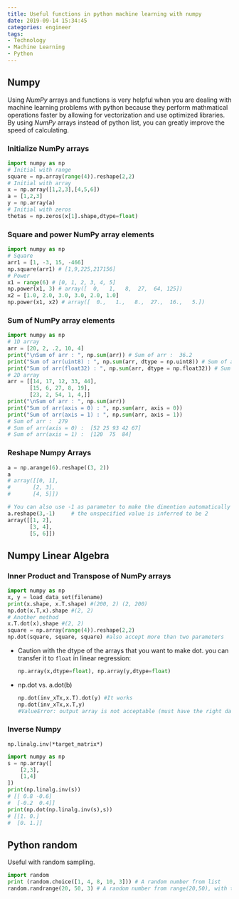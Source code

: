 ```yaml
---
title: Useful functions in python machine learning with numpy
date: 2019-09-14 15:34:45
categories: engineer
tags:
- Technology
- Machine Learning
- Python
---
```




## Numpy

Using *NumPy* arrays and functions is very helpful when you are dealing with machine learning problems with python because they perform mathmatical operations faster by allowing for vectorization and use optimized libraries. By using *NumPy* arrays instead of python list, you can greatly improve the speed of calculating.

### Initialize NumPy arrays

```python
import numpy as np
# Initial with range
square = np.array(range(4)).reshape(2,2)
# Initial with array
x = np.array([1,2,3],[4,5,6])
a = [1,2,3]
y = np.array(a)
# Initial with zeros
thetas = np.zeros(x[1].shape,dtype=float)
```

### Square and power NumPy array elements

```python
import numpy as np
# Square
arr1 = [1, -3, 15, -466] 
np.square(arr1) # [1,9,225,217156]
# Power
x1 = range(6) # [0, 1, 2, 3, 4, 5]
np.power(x1, 3) # array([  0,   1,   8,  27,  64, 125])
x2 = [1.0, 2.0, 3.0, 3.0, 2.0, 1.0]
np.power(x1, x2) # array([  0.,   1.,   8.,  27.,  16.,   5.])
```

### Sum of NumPy array elements

```python
import numpy as np
# 1D array  
arr = [20, 2, .2, 10, 4]  
print("\nSum of arr : ", np.sum(arr)) # Sum of arr :  36.2
print("Sum of arr(uint8) : ", np.sum(arr, dtype = np.uint8)) # Sum of arr(uint8) :  36
print("Sum of arr(float32) : ", np.sum(arr, dtype = np.float32)) # Sum of arr(float32) :  36.2
# 2D array
arr = [[14, 17, 12, 33, 44],    
       [15, 6, 27, 8, 19],   
       [23, 2, 54, 1, 4,]]
print("\nSum of arr : ", np.sum(arr))  
print("Sum of arr(axis = 0) : ", np.sum(arr, axis = 0))  
print("Sum of arr(axis = 1) : ", np.sum(arr, axis = 1)) 
# Sum of arr :  279
# Sum of arr(axis = 0) :  [52 25 93 42 67]
# Sum of arr(axis = 1) :  [120  75  84]
```

### Reshape Numpy Arrays

```python
a = np.arange(6).reshape((3, 2))
a
# array([[0, 1],
#       [2, 3],
#       [4, 5]])

# You can also use -1 as parameter to make the dimention automatically adapt to other dimensions and the number of elements.
a.reshape(3,-1)     # the unspecified value is inferred to be 2
array([[1, 2],
       [3, 4],
       [5, 6]])
```



## Numpy Linear Algebra

### Inner Product and Transpose of NumPy arrays

```python
import numpy as np
x, y = load_data_set(filename)
print(x.shape, x.T.shape) #(200, 2) (2, 200)
np.dot(x.T,x).shape #(2, 2)
# Another method
x.T.dot(x),shape #(2, 2)
square = np.array(range(4)).reshape(2,2)
np.dot(square, square, square) #also accept more than two parameters
```

- Caution with the dtype of the arrays that you want to make dot. you can transfer it to `float` in linear regression:

  ```python
  np.array(x,dtype=float), np.array(y,dtype=float)
  ```

- np.dot vs. a.dot(b)

  ```python
  np.dot(inv_xTx,x.T).dot(y) #It works
  np.dot(inv_xTx,x.T,y) 
  #ValueError: output array is not acceptable (must have the right datatype, number of dimensions, and be a C-Array)
  ```

### Inverse Numpy 

`np.linalg.inv(*target_matrix*)`

```python
import numpy as np
s = np.array([
    [2,3],
    [1,4]
])
print(np.linalg.inv(s))
# [[ 0.8 -0.6]
#  [-0.2  0.4]]
print(np.dot(np.linalg.inv(s),s))
# [[1. 0.]
#  [0. 1.]]
```



## Python random

Useful with random sampling.

```python
import random 
print (random.choice([1, 4, 8, 10, 3])) # A random number from list
random.randrange(20, 50, 3) # A random number from range(20,50), with the gap of 3

```

